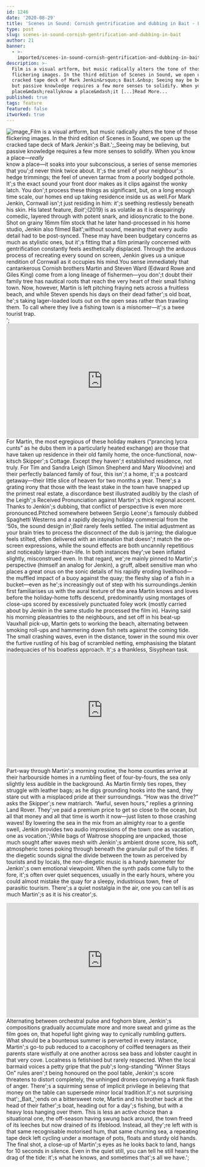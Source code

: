 ```yaml
---
id: 1246
date: '2020-08-29'
title: 'Scenes in Sound: Cornish gentrification and dubbing in Bait - Loose Lips'
type: post
slug: scenes-in-sound-cornish-gentrification-and-dubbing-in-bait
author: 21
banner:
  - >-
    imported/scenes-in-sound-cornish-gentrification-and-dubbing-in-bait/image1246.jpeg
description: >-
  Film is a visual artform, but music radically alters the tone of those
  flickering images. In the third edition of Scenes in Sound, we open up the
  cracked tape deck of Mark Jenkin&rsquo;s Bait.&nbsp; Seeing may be believing,
  but passive knowledge requires a few more senses to solidify. When you know a
  place&mdash;reallyknow a place&mdash;it [...]Read More...
published: true
tags: feature
featured: false
itworked: true
---
```

![image](../imported/scenes-in-sound-cornish-gentrification-and-dubbing-in-bait/image1246.jpeg)_Film is a visual artform, but music radically alters the tone of those flickering images. In the third edition of Scenes in Sound, we open up the cracked tape deck of Mark Jenkin';s Bait.';_Seeing may be believing, but passive knowledge requires a few more senses to solidify. When you know a place—_really_  
know a place—it soaks into your subconscious, a series of sense memories that you';d never think twice about. It';s the smell of your neighbour';s hedge trimmings; the feel of uneven tarmac from a poorly bodged pothole. It';s the exact sound your front door makes as it clips against the wonky latch. You don';t process these things as significant, but, on a long enough time scale, our homes end up taking residence inside us as well.For Mark Jenkin, Cornwall isn';t just residing in him: it';s seething restlessly beneath his skin. His latest feature, _Bait';_(2019) is as volatile as it is despairingly comedic, layered through with potent snark, and idiosyncratic to the bone. Shot on grainy 16mm film stock that he later hand-processed in his home studio, Jenkin also filmed Bait';without sound, meaning that every audio detail had to be post-synced. These may have been budgetary concerns as much as stylistic ones, but it';s fitting that a film primarily concerned with gentrification constantly feels aesthetically displaced. Through the arduous process of recreating every sound on screen, Jenkin gives us a unique rendition of Cornwall as it occupies his mind.You sense immediately that cantankerous Cornish brothers Martin and Steven Ward (Edward Rowe and Giles King) come from a long lineage of fishermen—you don';t doubt their family tree has nautical roots that reach the very heart of their small fishing town. Now, however, Martin is left pitching fraying nets across a fruitless beach, and while Steven spends his days on their dead father';s old boat, he';s taking lager-loaded louts out on the open seas rather than trawling them. To call where they live a fishing town is a misnomer—it';s a twee tourist trap.  
';[](https://www.youtube.com/watch?v=eVlPl0SXFiE)<iframe width='100%' height='300' scrolling='no' frameborder='no' allow='autoplay' src='http://www.youtube.com/embed/eVlPl0SXFiE?wmode=opaque'></iframe>  
For Martin, the most egregious of these holiday makers (“prancing lycra cunts” as he dubs them in a particularly heated exchange) are those that have taken up residence in their old family home, the once-functional, now-kitsch Skipper';s Cottage. Except they haven';t established residence, not truly. For Tim and Sandra Leigh (Simon Shepherd and Mary Woodvine) and their perfectly balanced family of four, this isn';t a home, it';s a postcard getaway—their little slice of heaven for two months a year. There';s a grating irony that those with the least stake in the town have snapped up the primest real estate, a discordance best illustrated audibly by the clash of the Leigh';s Received Pronunciation against Martin';s thick regional accent. Thanks to Jenkin';s dubbing, that conflict of perspective is even more pronounced.Pitched somewhere between Sergio Leone';s famously dubbed Spaghetti Westerns and a rapidly decaying holiday commercial from the ‘50s, the sound design in';_Bait_ rarely feels settled. The initial adjustment as your brain tries to process the disconnect of the dub is jarring; the dialogue feels stilted, often delivered with an intonation that doesn';t match the on-screen expressions, while the sound effects are both uncannily repetitious and noticeably larger-than-life. In both instances they';ve been inflated slightly, misconstrued even. In that regard, we';re mainly pinned to Martin';s perspective (himself an analog for Jenkin), a gruff, albeit sensitive man who places a great onus on the sonic details of his rapidly eroding livelihood—the muffled impact of a buoy against the quay; the fleshy slap of a fish in a bucket—even as he';s increasingly out of step with his surroundings.Jenkin first familiarises us with the aural texture of the area Martin knows and loves before the holiday-home toffs descend, predominantly using montages of close-ups scored by excessively punctuated foley work (mostly carried about by Jenkin in the same studio he processed the film in). Having said his morning pleasantries to the neighbours, and set off in his beat-up Vauxhall pick-up, Martin gets to working the beach, alternating between smoking roll-ups and hammering down fish nets against the coming tide. The small crashing waves, even in the distance, tower in the sound mix over the furtive rustling of his bag of scrambled netting, emphasising the blatant inadequacies of his boatless approach. It';s a thankless, Sisyphean task.[](https://www.youtube.com/watch?v=WjWoCUH6MEQ)<iframe width='100%' height='300' scrolling='no' frameborder='no' allow='autoplay' src='http://www.youtube.com/embed/WjWoCUH6MEQ?wmode=opaque'></iframe>  
Part-way through Martin';s morning routine, the home counties arrive at their harbourside homes in a rumbling fleet of four-by-fours, the sea only slightly less audible in the background. As Martin firmly ties ropes, they struggle with leather bags; as he digs grounding hooks into the sand, they stare out with a misplaced pride at their surroundings. “How was the drive?” asks the Skipper';s new matriarch. “Awful, seven hours,” replies a grinning Land Rover. They';ve paid a premium price to get so close to the ocean, but all that money and all that time is worth it now—just listen to those crashing waves! By lowering the sea in the mix from an almighty roar to a gentle swell, Jenkin provides two audio impressions of the town: one as vacation, one as vocation.';While bags of Waitrose shopping are unpacked, those much sought after waves mesh with Jenkin';s ambient drone score, his soft, atmospheric tones poking through beneath the granular pull of the tides. If the diegetic sounds signal the divide between the town as perceived by tourists and by locals, the non-diegetic music is a handy barometer for Jenkin';s own emotional viewpoint. When the synth pads come fully to the fore, it';s often over quiet sequences, usually in the early hours, where you could almost mistake the quay for a sleepy, industrious town, free of parasitic tourism. There';s a quiet nostalgia in the air, one you can tell is as much Martin';s as it is his creator';s.  
[](https://www.youtube.com/watch?v=Q3WW43rYans)  
<iframe width='100%' height='300' scrolling='no' frameborder='no' allow='autoplay' src='http://www.youtube.com/embed/Q3WW43rYans?wmode=opaque'></iframe>  
Alternating between orchestral pulse and foghorn blare, Jenkin';s compositions gradually accumulate more and more sweat and grime as the film goes on, that hopeful light giving way to cynically rumbling gutters. What should be a bounteous summer is perverted in every instance, Martin';s go-to pub reduced to a cacophony of coiffed teenagers as their parents stare wistfully at one another across sea bass and lobster caught in that very cove. Localness is fetishised but rarely respected. When the local barmaid voices a petty gripe that the pub';s long-standing “Winner Stays On” rules aren';t being honoured on the pool table, Jenkin';s score threatens to distort completely, the unhinged drones conveying a frank flash of anger. There';s a squirming sense of implicit privilege in believing that money on the table can supersede minor local tradition.It';s not surprising that';_Bait_';ends on a bittersweet note, Martin and his brother back at the head of their father';s boat, heading out for a day';s fishing, but with a heavy loss hanging over them. This is less an active choice than a situational one, the off-season having swung back around, the town freed of its leeches but now drained of its lifeblood. Instead, all they';re left with is that same recognisable motorised hum, that same churning sea, a repeating tape deck left cycling under a montage of pots, floats and sturdy old hands. The final shot, a close-up of Martin';s eyes as he looks back to land, hangs for 10 seconds in silence. Even in the quiet still, you can tell he still hears the drag of the tide: it';s what he knows, and sometimes that';s all we have.';